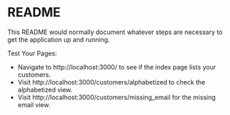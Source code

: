 # README

This README would normally document whatever steps are necessary to get the
application up and running.

Test Your Pages:

* Navigate to http://localhost:3000/ to see if the index page lists  your customers.
* Visit http://localhost:3000/customers/alphabetized to check the alphabetized view.
* Visit http://localhost:3000/customers/missing_email for the missing email view.
